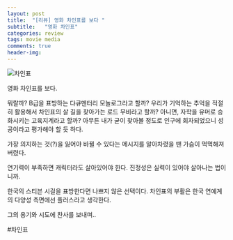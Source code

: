 ```yaml
---
layout: post
title:  "[리뷰] 영화 차인표를 보다 "
subtitle:   "영화 차인표"
categories: review
tags: movie media
comments: true
header-img: 
---
```


![차인표](https://youngsungson.github.io/assets/img/review/20210103-review-cha.jpg)

영화 차인표를 보다.

뭐랄까? B급을 표방하는 댜큐멘터리 모놀로그라고 할까? 우리가 기억하는 추억을 적절히 활용해서 차인표의 살 길을 찾아가는 로드 무비라고 할까? 아니면, 자학을 유머로 승화시키는 고육지계라고 할까? 아무튼 내가 굳이 찾아볼 정도로 인구에 회자되었으니 성공이라고 평가해야 할 듯 하다.

가장 의지하는 것(?)을 잃어야 바뀔 수 있다는 메시지를 알아차렸을 땐 가슴이 먹먹해져 버렸다.

연기력이 부족하면 캐릭터라도 살아있어야 한다. 진정성은 실력이 있어야 살아나는 법이니까.

한국의 스티븐 시걸을 표방한다면 나쁘지 않은 선택이다. 차인표의 부활은 한국 연예계의 다양성 측면에선 플러스라고 생각한다.

그의 용기와 시도에 찬사를 보내며..

#차인표
